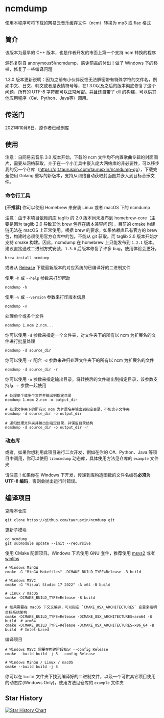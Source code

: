 # ncmdump

使用本程序可将下载的网易云音乐缓存文件（ncm）转换为 mp3 或 flac 格式

## 简介

该版本为最早的 C++ 版本，也是作者开发的市面上第一个支持 ncm 转换的程序

源码复刻自 anonymous5l/ncmdump，感谢前辈的付出！做了 Windows 下的移植，修复了一些编译问题

1.3.0 版本更新说明：因为之前有小伙伴反馈无法解密带有特殊字符的文件名，例如中文、日文、韩文或者是表情符号等，在1.3.0以及之后的版本彻底修复了这个问题，所有的 UTF-8 字符都可以正常解密。并且还自带了 dll 的构建，可以供其他应用程序（C#、Python、Java等）调用。

## 传送门

2021年10月6日，原作者已经删库

## 使用

注意：自网易云音乐 3.0 版本开始，下载的 ncm 文件均不内置歌曲专辑的封面图片，需要从网络获取，介于在一个小工具中嵌入庞大网络库的非必要性，可以移步我的另一个仓库（<https://git.taurusxin.com/taurusxin/ncmdump-go>），下载完全使用 Golang 重写的新版本，支持从网络自动获取封面图并嵌入到目标音乐文件。

### 命令行工具

**[不推荐]** 你可以使用 Homebrew 来安装 Linux 或者 macOS 下的 ncmdump

注意：由于本项目依赖的库 taglib 的 2.0 版本尚未发布到 homebrew-core（主要是因为 taglib 2.0 导致其他 brew 包存在版本兼容问题），目前的 cmake 构建链无法在 macOS 上正常使用。根据 brew 的要求，如果依赖库已有官方的 brew 包，构建时必须使用官方仓库中的包，不能从 git 获取。而 taglib 2.0 版本开始才支持 cmake 构建。因此，ncmdump 在 homebrew 上只能发布到 `1.2.1` 版本。建议直接通过二进制方式安装，`1.3.0` 后版本修复了许多 bug，使用体验会更好。

```shell
brew install ncmdump
```

或者从 [Release](https://github.com/taurusxin/ncmdump/releases) 下载最新版本的对应系统的已编译好的二进制文件

使用 `-h` 或 `--help` 参数来打印帮助

```shell
ncmdump -h
```

使用 `-v` 或 `--version` 参数来打印版本信息

```shell
ncmdump -v
```

处理单个或多个文件

```shell
ncmdump 1.ncm 2.ncm...
```

你可以使用 `-d` 参数来指定一个文件夹，对文件夹下的所有以 ncm 为扩展名的文件进行批量处理

```shell
ncmdump -d source_dir
```

你可以使用 `-r` 配合 `-d` 参数来递归处理文件夹下的所有以 ncm 为扩展名的文件

```shell
ncmdump -d source_dir -r
```

你可以使用 `-o` 参数来指定输出目录，将转换后的文件输出到指定目录，该参数支持与 `-r` 参数一起使用

```shell
# 处理单个或多个文件并输出到指定目录
ncmdump 1.ncm 2.ncm -o output_dir

# 处理文件夹下的所有以 ncm 为扩展名并输出到指定目录，不包含子文件夹
ncmdump -d source_dir -o output_dir

# 递归处理文件夹并输出到指定目录，并保留目录结构
ncmdump -d source_dir -o output_dir -r
```

### 动态库

或者，如果你想利用此项目进行二次开发，例如在你的 C#、Python、Java 等项目中调用，你可以使用 `libncmdump` 动态库，具体使用方法见仓库的 `example` 文件夹

请注意！如果你在 Windows 下开发，传递到库构造函数的文件名编码**必须为 UTF-8 编码**，否则会抛出运行时错误。

## 编译项目

克隆本仓库

```shell
git clone https://github.com/taurusxin/ncmdump.git
```

更新子模块

```shell
cd ncmdump
git submodule update --init --recursive
```

使用 CMake 配置项目。Windows 下若使用 GNU 套件，推荐使用 [msys2](https://www.msys2.org/) 或者 [winlibs](https://winlibs.com/)

```shell
# Windows MinGW
cmake -G "MinGW Makefiles" -DCMAKE_BUILD_TYPE=Release -B build

# Windows MSVC
cmake -G "Visual Studio 17 2022" -A x64 -B build

# Linux / macOS
cmake -DCMAKE_BUILD_TYPE=Release -B build

# 如果需要在 macOS 下交叉编译，可以指定 `CMAKE_OSX_ARCHITECTURES` 变量来指明目标系统架构
cmake -DCMAKE_BUILD_TYPE=Release -DCMAKE_OSX_ARCHITECTURES=arm64 -B build  # arm64
cmake -DCMAKE_BUILD_TYPE=Release -DCMAKE_OSX_ARCHITECTURES=x86_64 -B build  # Intel-based
```

编译项目

```shell
# Windows MSVC 需要在构建阶段指定 --config Release
cmake --build build -j 8 --config Release

# Windows MinGW / Linux / macOS
cmake --build build -j 8
```

你可以在 `build` 文件夹下找到编译好的二进制文件，以及一个可供其它项目使用的动态库(Windows Only)，使用方法见仓库的 `example` 文件夹

## Star History

[![Star History Chart](https://api.star-history.com/svg?repos=taurusxin/ncmdump&type=Date)](https://star-history.com/#taurusxin/ncmdump&Date)
